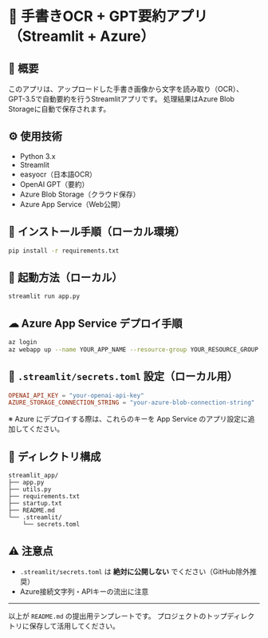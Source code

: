 # 📝 手書きOCR + GPT要約アプリ（Streamlit + Azure）

## 📌 概要
このアプリは、アップロードした手書き画像から文字を読み取り（OCR）、GPT-3.5で自動要約を行うStreamlitアプリです。
処理結果はAzure Blob Storageに自動で保存されます。

## ⚙ 使用技術
- Python 3.x
- Streamlit
- easyocr（日本語OCR）
- OpenAI GPT（要約）
- Azure Blob Storage（クラウド保存）
- Azure App Service（Web公開）

## 🔧 インストール手順（ローカル環境）
```bash
pip install -r requirements.txt
```

## 🚀 起動方法（ローカル）
```bash
streamlit run app.py
```

## ☁ Azure App Service デプロイ手順
```bash
az login
az webapp up --name YOUR_APP_NAME --resource-group YOUR_RESOURCE_GROUP --runtime "PYTHON|3.10"
```

## 🔐 `.streamlit/secrets.toml` 設定（ローカル用）
```toml
OPENAI_API_KEY = "your-openai-api-key"
AZURE_STORAGE_CONNECTION_STRING = "your-azure-blob-connection-string"
```
※ Azure にデプロイする際は、これらのキーを App Service のアプリ設定に追加してください。

## 📁 ディレクトリ構成
```plaintext
streamlit_app/
├── app.py
├── utils.py
├── requirements.txt
├── startup.txt
├── README.md
└── .streamlit/
    └── secrets.toml
```

## ⚠ 注意点
- `.streamlit/secrets.toml` は **絶対に公開しない** でください（GitHub除外推奨）
- Azure接続文字列・APIキーの流出に注意

---

以上が `README.md` の提出用テンプレートです。
プロジェクトのトップディレクトリに保存して活用してください。